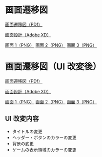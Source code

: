 # 画面遷移図

[画面遷移図（PDf）](https://gitlab.com/dev-krc/training/kiyoaki_yamamoto/game-app/-/blob/main/screen-diagram/game-app%E7%94%BB%E9%9D%A2%E9%81%B7%E7%A7%BB%E5%9B%B3.pdf)

[画面設計（Adobe XD）](https://gitlab.com/dev-krc/training/kiyoaki_yamamoto/game-app/-/blob/main/screen-diagram/game-app.xd)

[画面 1（PNG）](https://gitlab.com/dev-krc/training/kiyoaki_yamamoto/game-app/-/blob/main/screen-diagram/Web%201920%20%E2%80%93%201.png)
[画面 2（PNG）](https://gitlab.com/dev-krc/training/kiyoaki_yamamoto/game-app/-/blob/main/screen-diagram/Web%201920%20%E2%80%93%202.png)
[画面 3（PNG）](https://gitlab.com/dev-krc/training/kiyoaki_yamamoto/game-app/-/blob/main/screen-diagram/Web%201920%20%E2%80%93%203.png)

# 画面遷移図（UI 改変後）

[画面遷移図（PDf）](https://gitlab.com/dev-krc/training/kiyoaki_yamamoto/game-app/-/blob/main/screen-diagram/arranged/game-app%E7%94%BB%E9%9D%A2%E9%81%B7%E7%A7%BB%E5%9B%B3.pdf?ref_type=heads)

[画面設計（Adobe XD）](https://gitlab.com/dev-krc/training/kiyoaki_yamamoto/game-app/-/blob/main/screen-diagram/arranged/game-app.xd?ref_type=heads)

[画面 1（PNG）](https://gitlab.com/dev-krc/training/kiyoaki_yamamoto/game-app/-/blob/main/screen-diagram/arranged/Web%201920%20%E2%80%93%201.png)
[画面 2（PNG）](https://gitlab.com/dev-krc/training/kiyoaki_yamamoto/game-app/-/blob/main/screen-diagram/arranged/Web%201920%20%E2%80%93%202.png)
[画面 3（PNG）](https://gitlab.com/dev-krc/training/kiyoaki_yamamoto/game-app/-/blob/main/screen-diagram/arranged/Web%201920%20%E2%80%93%203.png?ref_type=heads)

## UI 改変内容

-   タイトルの変更
-   ヘッダー・ボタンのカラーの変更
-   背景の変更
-   ゲームの表示領域のカラーの変更
